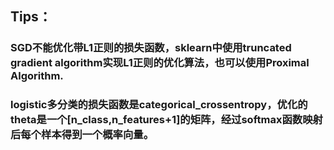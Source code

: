 ## Tips：
### SGD不能优化带L1正则的损失函数，sklearn中使用truncated gradient algorithm实现L1正则的优化算法，也可以使用Proximal Algorithm.
### logistic多分类的损失函数是categorical_crossentropy，优化的theta是一个[n_class,n_features+1]的矩阵，经过softmax函数映射后每个样本得到一个概率向量。

